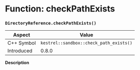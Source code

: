 
# Function: checkPathExists
### `DirectoryReference.checkPathExists()`

| Aspect | Value |
| --- | --- |
| C++ Symbol | `kestrel::sandbox::check_path_exists()` |
| Introduced | 0.8.0 |

**Description**



